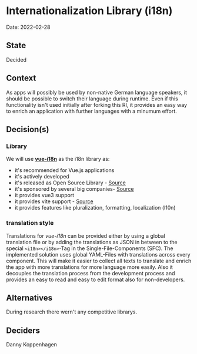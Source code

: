 # Internationalization Library (i18n)

Date: 2022-02-28

## State

Decided

## Context

As apps will possibly be used by non-native German language speakers, it should be possible to switch their language during runtime.
Even if this functionality isn't used initially after forking this RI, it provides an easy way to enrich an application with further languages with a minumum effort.

## Decision(s)

### Library

We will use **[vue-i18n](https://www.npmjs.com/package/vue-i18n)** as the i18n library as:

- it's recommended for Vue.js applications
- it's actively developed
- it's released as Open Source Library - [Source](https://github.com/intlify/vue-i18n-next/releases)
- it's sponsored by several big companies- [Source](https://vue-i18n.intlify.dev/introduction.html)
- it provides vue3 support
- it provides vite support - [Source](https://vue-i18n.intlify.dev/guide/advanced/sfc.html#vite-plugin-vue-i18n)
- it provides features like pluralization, formatting, localization (l10n)

### translation style

Translations for _vue-i18n_ can be provided either by using a global translation file or by adding the translations as JSON in between to the special `<i18n></i18n>`-Tag in the Single-File-Components (SFC).
The implemented solution uses global YAML-Files with translations across every component.
This will make it easier to collect all texts to translate and enrich the app with more translations for more language more easily.
Also it decouples the translation process from the development process and provides an easy to read and easy to edit format also for non-developers.

## Alternatives

During research there wern't any competitive librarys.

## Deciders

Danny Koppenhagen
